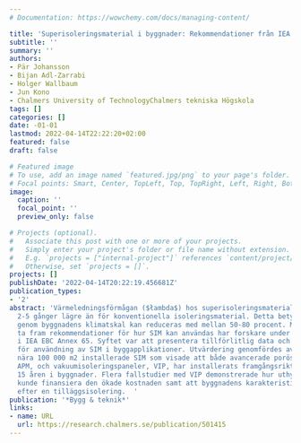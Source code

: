 ```yaml
---
# Documentation: https://wowchemy.com/docs/managing-content/

title: 'Superisoleringsmaterial i byggnader: Rekommendationer från IEA EBC Annex 65'
subtitle: ''
summary: ''
authors:
- Pär Johansson
- Bijan Adl-Zarrabi
- Holger Wallbaum
- Jun Kono
- Chalmers University of TechnologyChalmers tekniska Högskola
tags: []
categories: []
date: -01-01
lastmod: 2022-04-14T22:22:20+02:00
featured: false
draft: false

# Featured image
# To use, add an image named `featured.jpg/png` to your page's folder.
# Focal points: Smart, Center, TopLeft, Top, TopRight, Left, Right, BottomLeft, Bottom, BottomRight.
image:
  caption: ''
  focal_point: ''
  preview_only: false

# Projects (optional).
#   Associate this post with one or more of your projects.
#   Simply enter your project's folder or file name without extension.
#   E.g. `projects = ["internal-project"]` references `content/project/deep-learning/index.md`.
#   Otherwise, set `projects = []`.
projects: []
publishDate: '2022-04-14T20:22:19.456681Z'
publication_types:
- '2'
abstract: 'Värmeledningsförmågan ($łambda$) hos superisoleringsmaterial (SIM) är mellan
  2-5 gånger lägre än för konventionella isoleringsmaterial. Detta betyder att värmeförluster
  genom byggnadens klimatskal kan reduceras med mellan 50-80 procent. Med målet att
  ta fram rekommendationer för hur SIM kan användas har forskare under 4 år arbetat
  i IEA EBC Annex 65. Syftet var att presentera tillförlitlig data och säkra implementeringstekniker
  för användning av SIM i byggapplikationer. Utvärdering genomfördes av projekt med
  nära 100 000 m2 installerade SIM som visade att både avancerade porösa material,
  APM, och vakuumisoleringspaneler, VIP, har installerats framgångsrikt under de senaste
  15 åren i byggnader. Flera fallstudier med VIP demonstrerade hur uthyrningsbar golvyta
  kunde finansiera den ökade kostnaden samt att byggnadens karakteristik kunde bevaras
  efter en tilläggsisolering.  '
publication: '*Bygg & teknik*'
links:
- name: URL
  url: https://research.chalmers.se/publication/501415
---
```

